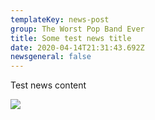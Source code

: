 ```yaml
---
templateKey: news-post
group: The Worst Pop Band Ever
title: Some test news title
date: 2020-04-14T21:31:43.692Z
newsgeneral: false
---
```

Test news content

![](https://res.cloudinary.com/dwhav0odz/image/upload/c_scale,w_538/v1586898807/sample.jpg)